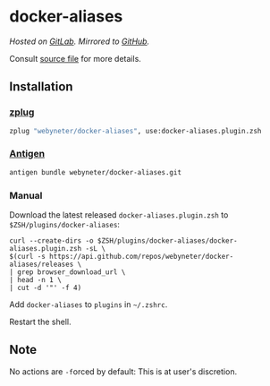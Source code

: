 # docker-aliases

*Hosted on [GitLab](https://gitlab.com/webyneter-repositories/tools/docker-aliases). Mirrored to [GitHub](https://github.com/webyneter/docker-aliases).*

Consult [source file](docker-aliases.plugin.zsh) for more details.


## Installation

### [zplug](https://github.com/zplug/zplug)

```zsh
zplug "webyneter/docker-aliases", use:docker-aliases.plugin.zsh
```

### [Antigen](https://github.com/zsh-users/antigen)

```zsh
antigen bundle webyneter/docker-aliases.git
```

### Manual

Download the latest released `docker-aliases.plugin.zsh` to `$ZSH/plugins/docker-aliases`: 
```shell
curl --create-dirs -o $ZSH/plugins/docker-aliases/docker-aliases.plugin.zsh -sL \
$(curl -s https://api.github.com/repos/webyneter/docker-aliases/releases \
| grep browser_download_url \
| head -n 1 \
| cut -d '"' -f 4)
```

Add `docker-aliases` to `plugins` in `~/.zshrc`.

Restart the shell.


## Note

No actions are `-f`orced by default: This is at user's discretion. 
